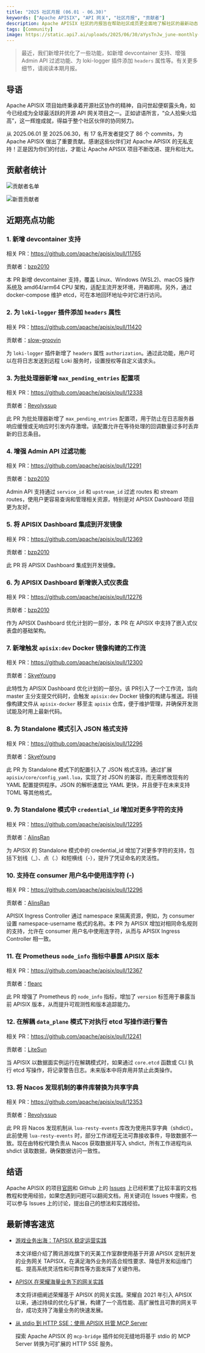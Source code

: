 ```yaml
---
title: "2025 社区月报 (06.01 - 06.30)"
keywords: ["Apache APISIX", "API 网关", "社区月报", "贡献者"]
description: Apache APISIX 社区的月报旨在帮助社区成员更全面地了解社区的最新动态，方便大家参与到 Apache APISIX 社区中来。
tags: [Community]
image: https://static.api7.ai/uploads/2025/06/30/aYysTnJw_june-monthly-report-cover-cn.webp
---
```


> 最近，我们新增并优化了一些功能，如新增 devcontainer 支持、增强 Admin API 过滤功能、为 loki-logger 插件添加 `headers` 属性等。有关更多细节，请阅读本期月报。

<!--truncate-->

## 导语

Apache APISIX 项目始终秉承着开源社区协作的精神，自问世起便崭露头角，如今已经成为全球最活跃的开源 API 网关项目之一。正如谚语所言，“众人拾柴火焰高”，这一辉煌成就，得益于整个社区伙伴的协同努力。

从 2025.06.01 至 2025.06.30，有 17 名开发者提交了 86 个 commits，为 Apache APISIX 做出了重要贡献。感谢这些伙伴们对 Apache APISIX 的无私支持！正是因为你们的付出，才能让 Apache APISIX 项目不断改进、提升和壮大。

## 贡献者统计

![贡献者名单](https://static.api7.ai/uploads/2025/06/30/ctN7FHKp_june-contributor-list.webp)

![新晋贡献者](https://static.api7.ai/uploads/2025/06/30/VDMkGEcj_june-new-contributors.webp)

## 近期亮点功能

### 1. 新增 devcontainer 支持

相关 PR：https://github.com/apache/apisix/pull/11765

贡献者：[bzp2010](https://github.com/bzp2010)

本 PR 新增 devcontainer 支持，覆盖 Linux、Windows (WSL2)、macOS 操作系统及 amd64/arm64 CPU 架构，适配主流开发环境，开箱即用。另外，通过 docker-compose 维护 etcd，可在本地回环地址中对它进行访问。

### 2. 为 `loki-logger` 插件添加 `headers` 属性

相关 PR：https://github.com/apache/apisix/pull/11420

贡献者：[slow-groovin](https://github.com/slow-groovin)

为 `loki-logger` 插件新增了 `headers` 属性 `authorization`。通过此功能，用户可以在将日志发送到远程 Loki 服务时，设置授权等自定义请求头。

### 3. 为批处理器新增 `max_pending_entries` 配置项

相关 PR：https://github.com/apache/apisix/pull/12338

贡献者：[Revolyssup](https://github.com/Revolyssup)

此 PR 为批处理器新增了 `max_pending_entries` 配置项，用于防止在日志服务器响应缓慢或无响应时引发内存激增。该配置允许在等待处理的回调数量过多时丢弃新的日志条目。

### 4. 增强 Admin API 过滤功能

相关 PR：https://github.com/apache/apisix/pull/12291

贡献者：[bzp2010](https://github.com/bzp2010)

Admin API 支持通过 `service_id` 和 `upstream_id` 过滤 routes 和 stream routes，使用户更容易查询和管理相关资源，特别是对 APISIX Dashboard 项目更为友好。

### 5. 将 APISIX Dashboard 集成到开发镜像

相关 PR：https://github.com/apache/apisix/pull/12369

贡献者：[bzp2010](https://github.com/bzp2010)

此 PR 将 APISIX Dashboard 集成到开发镜像。

### 6. 为 APISIX Dashboard 新增嵌入式仪表盘

相关 PR：https://github.com/apache/apisix/pull/12276

贡献者：[bzp2010](https://github.com/bzp2010)

作为 APISIX Dashboard 优化计划的一部分，本 PR 在 APISIX 中支持了嵌入式仪表盘的基础架构。

### 7. 新增触发 `apisix:dev` Docker 镜像构建的工作流

相关 PR：https://github.com/apache/apisix/pull/12300

贡献者：[SkyeYoung](https://github.com/SkyeYoung)

此特性为 APISIX Dashboard 优化计划的一部分。该 PR引入了一个工作流，当向 master 主分支提交代码时，会触发 `apisix:dev` Docker 镜像的构建与推送。将镜像构建文件从 `apisix-docker` 移至主 `apisix` 仓库，便于维护管理，并确保开发测试能及时用上最新代码。

### 8. 为 Standalone 模式引入 JSON 格式支持

相关 PR：https://github.com/apache/apisix/pull/12296

贡献者：[SkyeYoung](https://github.com/SkyeYoung)

此 PR 为 Standalone 模式下的配置引入了 JSON 格式支持。通过扩展 `apisix/core/config_yaml.lua`，实现了对 JSON 的兼容，而无需修改现有的 YAML 配置提供程序。JSON 的解析速度比 YAML 更快，并且便于在未来支持 TOML 等其他格式。

### 9. 为 Standalone 模式中 `credential_id` 增加对更多字符的支持

相关 PR：https://github.com/apache/apisix/pull/12295

贡献者：[AlinsRan](https://github.com/AlinsRan)

为 APISIX 的 Standalone 模式中的 credential_id 增加了对更多字符的支持，包括下划线（_）、点（.）和短横线（-），提升了凭证命名的灵活性。

### 10. 支持在 consumer 用户名中使用连字符 (-)

相关 PR：https://github.com/apache/apisix/pull/12296

贡献者：[AlinsRan](https://github.com/AlinsRan)

APISIX Ingress Controller 通过 namespace 来隔离资源，例如，为 consumer 设置 namespace-username 格式的名称。本 PR 为 APISIX 增加对相同命名规则的支持，允许在 consumer 用户名中使用连字符，从而与 APISIX Ingress Controller 相一致。

### 11. 在 Prometheus `node_info` 指标中暴露 APISIX 版本

相关 PR：https://github.com/apache/apisix/pull/12367

贡献者：[flearc](https://github.com/flearc)

此 PR 增强了 Prometheus 的 `node_info` 指标，增加了 `version` 标签用于暴露当前 APISIX 版本，从而提升可观测性和版本追踪能力。

### 12. 在解耦 `data_plane` 模式下对执行 etcd 写操作进行警告

相关 PR：https://github.com/apache/apisix/pull/12241

贡献者：[LiteSun](https://github.com/LiteSun)

当 APISIX 以数据面实例运行在解耦模式时，如果通过 `core.etcd` 函数或 CLI 执行 etcd 写操作，将记录警告日志。未来版本中将弃用并禁止此类操作。

### 13. 将 Nacos 发现机制的事件库替换为共享字典

相关 PR：https://github.com/apache/apisix/pull/12353

贡献者：[Revolyssup](https://github.com/Revolyssup)

此 PR 将 Nacos 发现机制从 `lua-resty-events` 库改为使用共享字典（shdict）。此前使用 `lua-resty-events` 时，部分工作进程无法可靠接收事件，导致数据不一致。现在由特权代理负责从 Nacos 获取数据并写入 shdict，所有工作进程均从 shdict 读取数据，确保数据访问一致性。

## 结语

Apache APISIX 的项目[官网](https://apisix.apache.org/zh/)和 Github 上的 [Issues](https://github.com/apache/apisix/issues) 上已经积累了比较丰富的文档教程和使用经验，如果您遇到问题可以翻阅文档，用关键词在 Issues 中搜索，也可以参与 Issues 上的讨论，提出自己的想法和实践经验。

## 最新博客速览

- [游戏业务出海：TAPISIX 稳定运营实践](https://apisix.apache.org/zh/blog/2025/05/07/apisix-gateway-practice-in-tencent-timi/)

  本文详细介绍了腾讯游戏旗下的天美工作室群使用基于开源 APISIX 定制开发的业务网关 TAPISIX，在满足海外业务的高合规性要求、降低开发和运维门槛、提高系统灵活性和可靠性等方面发挥了关键作用。

- [APISIX 在荣耀海量业务下的网关实践](https://apisix.apache.org/zh/blog/2025/04/27/apisix-honor-gateway-practice-in-massive-business/)

  本文将详细阐述荣耀基于 APISIX 的网关实践。荣耀自 2021 年引入 APISIX 以来，通过持续的优化与扩展，构建了一个高性能、高扩展性且可靠的网关平台，成功支持了海量业务的快速发展。

- [从 stdio 到 HTTP SSE：使用 APISIX 托管 MCP Server](https://apisix.apache.org/zh/blog/2025/04/21/host-mcp-server-with-api-gateway/)

  探索 Apache APISIX 的 `mcp-bridge` 插件如何无缝地将基于 stdio 的 MCP Server 转换为可扩展的 HTTP SSE 服务。
